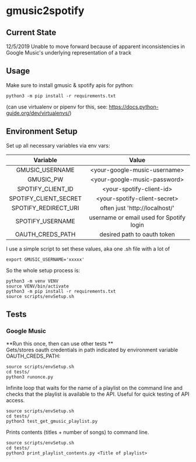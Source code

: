 # gmusic2spotify

## Current State
12/5/2019
Unable to move forward because of apparent inconsistencies in Google Music's
underlying representation of a track

## Usage
Make sure to install gmusic & spotify apis for python:
```
python3 -m pip install -r requirements.txt
```
(can use virtualenv or pipenv for this, see:
 https://docs.python-guide.org/dev/virtualenvs/)


## Environment Setup
Set up all necessary variables via env vars:

|        Variable       |                   Value                  |
|:---------------------:|:----------------------------------------:|
| GMUSIC_USERNAME       | \<your-google-music-username\>           |
| GMUSIC_PW             | \<your-google-music-password\>           |
| SPOTIFY_CLIENT_ID     | \<your-spotify-client-id\>               |
| SPOTIFY_CLIENT_SECRET | \<your-spotify-client-secret\>           |
| SPOTIFY_REDIRECT_URI  | often just 'http://localhost/'           |
| SPOTIFY_USERNAME      | username or email used for Spotify login |
| OAUTH_CREDS_PATH      | desired path to oauth token              |

I use a simple script to set these values, aka one .sh file with a lot of
 ```
 export GMUSIC_USERNAME='xxxxx'
```
So the whole setup process is:
```
python3 -m venv VENV
source VENV/bin/activate
python3 -m pip install -r requirements.txt
source scripts/envSetup.sh
```

## Tests
### Google Music
**Run this once, then can use other tests **<br/>
Gets/stores oauth credentials in path indicated by environment variable 
OAUTH_CREDS_PATH:
```
source scripts/envSetup.sh
cd tests/
python3 runonce.py
```

Infinite loop that waits for the name of a playlist on the command line and
checks that the playlist is available to the API. Useful for quick testing of
API access.
```
source scripts/envSetup.sh
cd tests/
python3 test_get_gmusic_playlist.py
```

Prints contents (titles + number of songs) to command line.
```
source scripts/envSetup.sh
cd tests/
python3 print_playlist_contents.py <Title of playlist>
```
